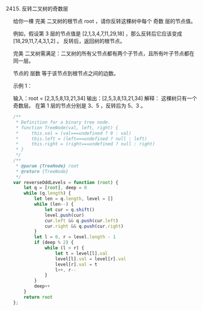 2415. 反转二叉树的奇数层

给你一棵 完美 二叉树的根节点 root ，请你反转这棵树中每个 奇数 层的节点值。

例如，假设第 3 层的节点值是 [2,1,3,4,7,11,29,18] ，那么反转后它应该变成 [18,29,11,7,4,3,1,2] 。
反转后，返回树的根节点。

完美 二叉树需满足：二叉树的所有父节点都有两个子节点，且所有叶子节点都在同一层。

节点的 层数 等于该节点到根节点之间的边数。

 

示例 1：


输入：root = [2,3,5,8,13,21,34]
输出：[2,5,3,8,13,21,34]
解释：
这棵树只有一个奇数层。
在第 1 层的节点分别是 3、5 ，反转后为 5、3 。
```js
/**
 * Definition for a binary tree node.
 * function TreeNode(val, left, right) {
 *     this.val = (val===undefined ? 0 : val)
 *     this.left = (left===undefined ? null : left)
 *     this.right = (right===undefined ? null : right)
 * }
 */
/**
 * @param {TreeNode} root
 * @return {TreeNode}
 */
var reverseOddLevels = function (root) {
    let q = [root], deep = 0
    while (q.length) {
        let len = q.length, level = []
        while (len--) {
            let cur = q.shift()
            level.push(cur)
            cur.left && q.push(cur.left)
            cur.right && q.push(cur.right)
        }
        let l = 0, r = level.length - 1
        if (deep % 2) {
            while (l < r) {
                let t = level[l].val
                level[l].val = level[r].val
                level[r].val = t
                l++, r--
            }
        }
        deep++
    }
    return root
};